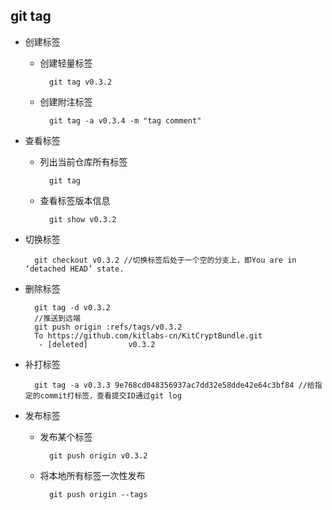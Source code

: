 ## git tag
- 创建标签
	- 创建轻量标签
	
    		git tag v0.3.2
	- 创建附注标签
	
    		git tag -a v0.3.4 -m "tag comment"
- 查看标签
	- 列出当前仓库所有标签

			git tag
    - 查看标签版本信息
    
    		git show v0.3.2
- 切换标签

		git checkout v0.3.2 //切换标签后处于一个空的分支上，即You are in ‘detached HEAD’ state.
- 删除标签

		git tag -d v0.3.2
        //推送到远端
        git push origin :refs/tags/v0.3.2
        To https://github.com/kitlabs-cn/KitCryptBundle.git
         - [deleted]         v0.3.2
- 补打标签

		git tag -a v0.3.3 9e768cd048356937ac7dd32e58dde42e64c3bf84 //给指定的commit打标签，查看提交ID通过git log
- 发布标签
	- 发布某个标签
	
			git push origin v0.3.2
    - 将本地所有标签一次性发布
    
    		git push origin --tags